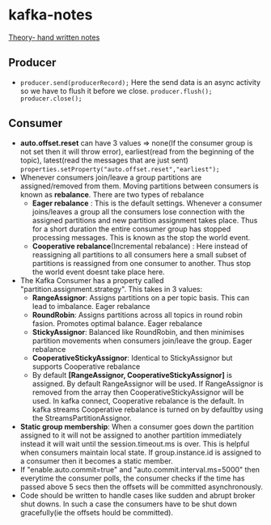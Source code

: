 # kafka-notes

[Theory- hand written notes](kafkaNotes.pdf)

## Producer

- ```producer.send(producerRecord);``` Here the send data is an async activity so we have to flush it before we close. ```producer.flush(); producer.close();```

## Consumer
- **auto.offset.reset** can have 3 values => none(If the consumer group is not set then it will throw error), earliest(read from the beginning of the topic), latest(read the messages that are just sent) ```properties.setProperty("auto.offset.reset","earliest");```
- Whenever consumers join/leave a group partitions are assigned/removed from them. Moving partitions between consumers is known as **rebalance**. There are two types of rebalance
  - **Eager rebalance** : This is the default settings. Whenever a consumer joins/leaves a group all the consumers lose connection with the assigned partitions and new partition assignment takes place. Thus for a short duration the entire consumer group has stopped processing messages. This is known as the stop the world event.
  - **Cooperative rebalance**(Incremental rebalance) : Here instead of reassigning all partitions to all consumers here a small subset of partitions is reassigned from one consumer to another. Thus stop the world event doesnt take place here.
- The Kafka Consumer has a property called "partition.assignment.strategy". This takes in 3 values:
  - **RangeAssignor**: Assigns partitions on a per topic basis. This can lead to imbalance. Eager rebalance
  - **RoundRobin**: Assigns partitions across all topics in round robin fasion. Promotes optimal balance. Eager rebalance
  - **StickyAssignor**: Balanced like RoundRobin, and then minimises partition movements when consumers join/leave the group. Eager rebalance
  - **CooperativeStickyAssignor**: Identical to StickyAssignor but supports Cooperative rebalance
  - By default **[RangeAssignor, CooperativeStickyAssignor]** is assigned. By default RangeAssignor will be used. If RangeAssignor is removed from the array then CooperativeStickyAssignor will be used. In kafka connect, Cooperative rebalance is the default. In kafka streams Cooperative rebalance is turned on by defaultby using the StreamsPartitionAssignor.
- **Static group membership**: When a consumer goes down the partition assigned to it will not be assigned to another partition immediately instead it will wait until the session.timeout.ms is over. This is helpful when consumers maintain local state. If group.instance.id is assigned to a consumer then it becomes a static member.
- If "enable.auto.commit=true" and "auto.commit.interval.ms=5000" then everytime the consumer polls, the consumer checks if the time has passed above 5 secs then the offsets will be committed asynchronously.
- Code should be written to handle cases like sudden and abrupt broker shut downs. In such a case the consumers have to be shut down gracefully(ie the offsets hould be committed). 







